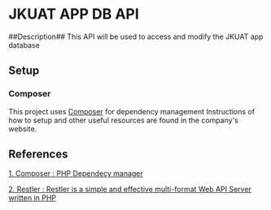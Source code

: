 # JKUAT APP DB API #
##Description##
This API will be used to access and modify the JKUAT app database
## Setup ##
### Composer ###
This project uses [Composer](https://getcomposer.org/) for dependency management
Instructions of how to setup and other useful resources are found in the company's website.
 
## References ##
[1. Composer : PHP Dependecy manager](https://getcomposer.org/)

[2. Restler : Restler is a simple and effective multi-format Web API Server written in PHP](https://github.com/Luracast/Restler)